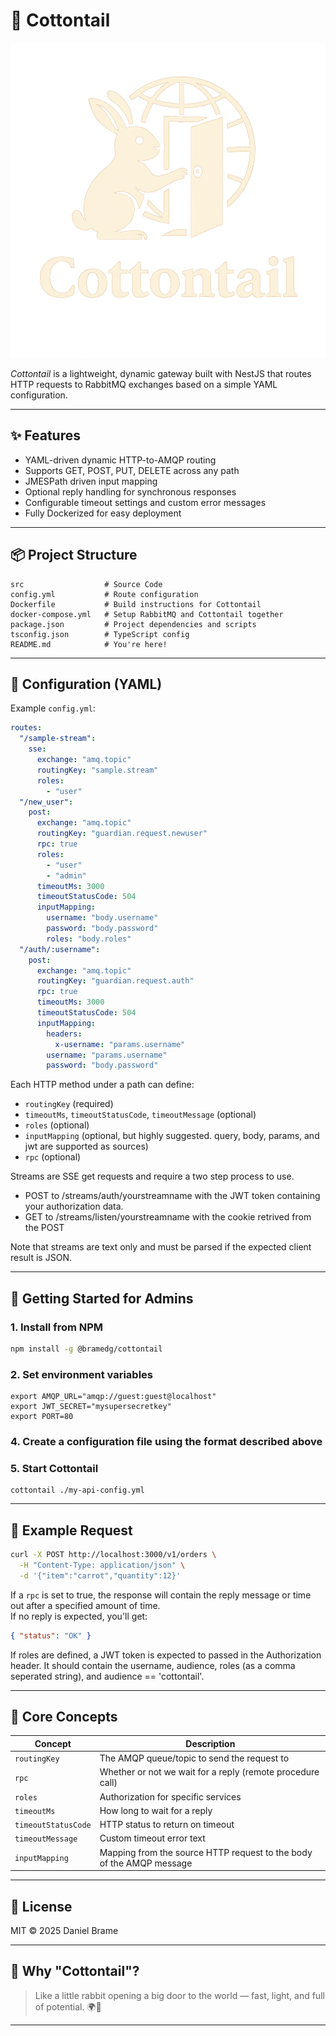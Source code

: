 # 🐇 Cottontail

![image](./logo.png)

*Cottontail* is a lightweight, dynamic gateway built with NestJS that routes HTTP requests to RabbitMQ exchanges based on a simple YAML configuration.

---

## ✨ Features

- YAML-driven dynamic HTTP-to-AMQP routing
- Supports GET, POST, PUT, DELETE across any path
- JMESPath driven input mapping
- Optional reply handling for synchronous responses
- Configurable timeout settings and custom error messages
- Fully Dockerized for easy deployment

---

## 📦 Project Structure

```
src                  # Source Code
config.yml           # Route configuration
Dockerfile           # Build instructions for Cottontail
docker-compose.yml   # Setup RabbitMQ and Cottontail together
package.json         # Project dependencies and scripts
tsconfig.json        # TypeScript config
README.md            # You're here!
```

---

## 🧩 Configuration (YAML)

Example `config.yml`:

```yaml
routes:
  "/sample-stream":
    sse:
      exchange: "amq.topic"
      routingKey: "sample.stream"
      roles:
        - "user"
  "/new_user":
    post:
      exchange: "amq.topic"
      routingKey: "guardian.request.newuser"
      rpc: true
      roles:
        - "user"
        - "admin"
      timeoutMs: 3000
      timeoutStatusCode: 504 
      inputMapping:
        username: "body.username"
        password: "body.password"
        roles: "body.roles"
  "/auth/:username":
    post:
      exchange: "amq.topic"
      routingKey: "guardian.request.auth"
      rpc: true
      timeoutMs: 3000
      timeoutStatusCode: 504 
      inputMapping:
        headers:
          x-username: "params.username"
        username: "params.username"
        password: "body.password"
```

Each HTTP method under a path can define:
- `routingKey` (required)
- `timeoutMs`, `timeoutStatusCode`, `timeoutMessage` (optional)
- `roles` (optional)
- `inputMapping` (optional, but highly suggested.  query, body, params, and jwt are supported as sources)
- `rpc` (optional)

Streams are SSE get requests and require a two step process to use.
- POST to /streams/auth/yourstreamname with the JWT token containing your authorization data.
- GET to /streams/listen/yourstreamname with the cookie retrived from the POST

Note that streams are text only and must be parsed if the expected client result is JSON.

---

## 🚀 Getting Started for Admins

### 1. Install from NPM

```bash
npm install -g @bramedg/cottontail
```

### 2. Set environment variables

```
export AMQP_URL="amqp://guest:guest@localhost"
export JWT_SECRET="mysupersecretkey"
export PORT=80
```

### 4. Create a configuration file using the format described above

### 5. Start Cottontail

```
cottontail ./my-api-config.yml
```

---

## 📡 Example Request

```bash
curl -X POST http://localhost:3000/v1/orders \
  -H "Content-Type: application/json" \
  -d '{"item":"carrot","quantity":12}'
```

If a `rpc` is set to true, the response will contain the reply message or time out after a specified amount of time.  
If no reply is expected, you'll get:

```json
{ "status": "OK" }
```

If roles are defined, a JWT token is expected to passed in the Authorization header.  It should contain the username, audience, roles (as a comma seperated string), and audience == 'cottontail'.

---

## 🧠 Core Concepts

| Concept             | Description |
|---------------------|-------------|
| `routingKey`         | The AMQP queue/topic to send the request to |
| `rpc            `    | Whether or not we wait for a reply (remote procedure call)|
| `roles`              | Authorization for specific services |
| `timeoutMs`          | How long to wait for a reply |
| `timeoutStatusCode`  | HTTP status to return on timeout |
| `timeoutMessage`     | Custom timeout error text |
| `inputMapping`       | Mapping from the source HTTP request to the body of the AMQP message |

---

## 📜 License

MIT © 2025 Daniel Brame

---

## 🐰 Why "Cottontail"?

> Like a little rabbit opening a big door to the world — fast, light, and full of potential. 🌍🚪

---


